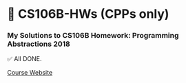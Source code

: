 # 📕 CS106B-HWs (CPPs only)
### My Solutions to CS106B Homework: Programming Abstractions 2018
✅ All DONE.

[Course Website](https://web.stanford.edu/class/archive/cs/cs106b/cs106b.1192/)
